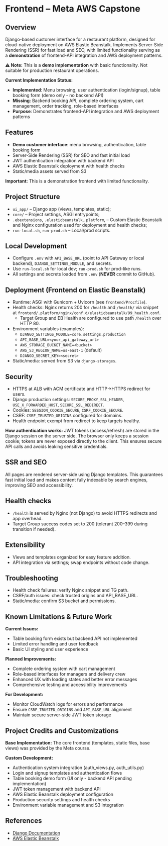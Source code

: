 # Frontend – Meta AWS Capstone

## Overview
Django-based customer interface for a restaurant platform, designed for cloud-native deployment on AWS Elastic Beanstalk. Implements Server-Side Rendering (SSR) for fast load and SEO, with limited functionality serving as a **demonstration** of frontend-API integration and AWS deployment patterns.

**⚠️ Note:** This is a **demo implementation** with basic functionality. Not suitable for production restaurant operations.

**Current Implementation Status:**
- **Implemented**: Menu browsing, user authentication (login/signup), table booking form (demo only - no backend API)
- **Missing**: Backend booking API, complete ordering system, cart management, order tracking, role-based interfaces
- **Purpose**: Demonstrates frontend-API integration and AWS deployment patterns

## Features
- **Demo customer interface**: menu browsing, authentication, table booking form
- Server-Side Rendering (SSR) for SEO and fast initial load
- JWT authentication integration with backend API
- AWS Elastic Beanstalk deployment with health checks
- Static/media assets served from S3

**Important:** This is a demonstration frontend with limited functionality.

## Project Structure
- `ui_app/` – Django app (views, templates, static);
- `core/` – Project settings, ASGI entrypoints;
- `.ebextensions`, `.elasticbeanstalk`,`.platform`, – Custom Elastic Beanstalk and Nginx configuration used for deployment and health checks;
- `run-local.sh`, `run-prod.sh` – Local/prod scripts.

## Local Development
- Configure `.env` with `API_BASE_URL` (point to API Gateway or local backend), `DJANGO_SETTINGS_MODULE`, and secrets.
- Use `run-local.sh` for local dev; `run-prod.sh` for prod-like runs.
- All settings and secrets loaded from `.env` (**NEVER** commit to GitHub).

## Deployment (Frontend on Elastic Beanstalk)
- Runtime: ASGI with Gunicorn + Uvicorn (see `frontend/Procfile`).
- Health checks: Nginx returns 200 for `/health` and `/health/` via snippet at `frontend/.platform/nginx/conf.d/elasticbeanstalk/99_health.conf`.
  - Target Group and EB Health are configured to use path `/health` over HTTP 80.
- Environment variables (examples):
  - `DJANGO_SETTINGS_MODULE=core.settings.production`
  - `API_BASE_URL=<your_api_gateway_url>`
  - `AWS_STORAGE_BUCKET_NAME=<bucket>`
  - `AWS_S3_REGION_NAME=us-east-1` (default)
  - `DJANGO_SECRET_KEY=<secret>`
- Static/media: served from S3 via `django-storages`.

## Security
- HTTPS at ALB with ACM certificate and HTTP→HTTPS redirect for users.
- Django production settings: `SECURE_PROXY_SSL_HEADER`, `USE_X_FORWARDED_HOST`, `SECURE_SSL_REDIRECT`.
- Cookies: `SESSION_COOKIE_SECURE`, `CSRF_COOKIE_SECURE`.
- CSRF: `CSRF_TRUSTED_ORIGINS` configured for domains.
- Health endpoint exempt from redirect to keep targets healthy.

**How authentication works:**
JWT tokens (access/refresh) are stored in the Django session on the server side. The browser only keeps a session cookie; tokens are never exposed directly to the client. This ensures secure API calls and avoids leaking sensitive credentials.

## SSR and SEO
All pages are rendered server-side using Django templates. This guarantees fast initial load and makes content fully indexable by search engines, improving SEO and accessibility.

## Health checks
- `/health` is served by Nginx (not Django) to avoid HTTPS redirects and app overhead.
- Target Group success codes set to 200 (tolerant 200–399 during transition if needed).

## Extensibility
- Views and templates organized for easy feature addition.
- API integration via settings; swap endpoints without code change.

## Troubleshooting
- Health check failures: verify Nginx snippet and TG path.
- CSRF/auth issues: check trusted origins and API_BASE_URL.
- Static/media: confirm S3 bucket and permissions.



## Known Limitations & Future Work

**Current Issues:**
- Table booking form exists but backend API not implemented
- Limited error handling and user feedback
- Basic UI styling and user experience

**Planned Improvements:**
- Complete ordering system with cart management
- Role-based interfaces for managers and delivery crew
- Enhanced UX with loading states and better error messages
- Comprehensive testing and accessibility improvements

**For Development:**
- Monitor CloudWatch logs for errors and performance
- Ensure `CSRF_TRUSTED_ORIGINS` and `API_BASE_URL` alignment
- Maintain secure server-side JWT token storage

## Project Credits and Customizations

**Base Implementation:**
The core frontend (templates, static files, base views) was provided by the Meta course.

**Custom Development:**
- Authentication system integration (auth_views.py, auth_utils.py) 
- Login and signup templates and authentication flows
- Table booking demo form (UI only - backend API pending implementation)
- JWT token management with backend API
- AWS Elastic Beanstalk deployment configuration
- Production security settings and health checks
- Environment variable management and S3 integration

## References
- [Django Documentation](https://docs.djangoproject.com/ )
- [AWS Elastic Beanstalk](https://docs.aws.amazon.com/elasticbeanstalk/latest/dg/Welcome.html)

